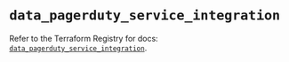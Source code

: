 # `data_pagerduty_service_integration`

Refer to the Terraform Registry for docs: [`data_pagerduty_service_integration`](https://registry.terraform.io/providers/pagerduty/pagerduty/3.30.0/docs/data-sources/service_integration).

